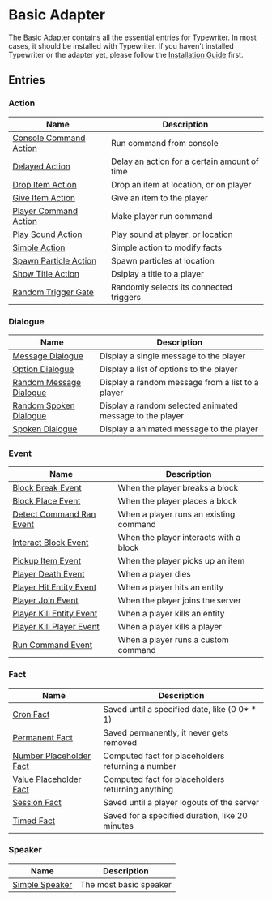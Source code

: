 # Basic Adapter

The Basic Adapter contains all the essential entries for Typewriter. In most cases, it should be installed with
Typewriter. If you haven't installed Typewriter or the adapter yet, please follow
the [Installation Guide](/docs/Installation-Guide) first.

## Entries

### Action

| Name                                                                       | Description                                  |
| -------------------------------------------------------------------------- | -------------------------------------------- |
| [Console Command Action](BasicAdapter/entries/action/ConsoleRunCommandAction) | Run command from console                     |
| [Delayed Action](BasicAdapter/entries/action/DelayedAction)                   | Delay an action for a certain amount of time |
| [Drop Item Action](BasicAdapter/entries/action/DropItemAction)                | Drop an item at location, or on player       |
| [Give Item Action](BasicAdapter/entries/action/GiveItemAction)                | Give an item to the player                   |
| [Player Command Action](BasicAdapter/entries/action/PlayerRunCommandAction)   | Make player run command                      |
| [Play Sound Action](BasicAdapter/entries/action/PlaySoundAction)              | Play sound at player, or location            |
| [Simple Action](BasicAdapter/entries/action/SimpleAction)                     | Simple action to modify facts                |
| [Spawn Particle Action](BasicAdapter/entries/action/SpawnParticlesAction)     | Spawn particles at location                  |
| [Show Title Action](BasicAdapter/entries/action/ShowTitleAction)     | Dsiplay a title to a player                  |
| [Random Trigger Gate](BasicAdapter/entries/action/RandomTriggerAction)        | Randomly selects its connected triggers      |

### Dialogue

| Name                                                                        | Description                                              |
| --------------------------------------------------------------------------- | -------------------------------------------------------- |
| [Message Dialogue](BasicAdapter/entries/dialogue/MessageDialogue)              | Display a single message to the player                   |
| [Option Dialogue](BasicAdapter/entries/dialogue/OptionDialogue)                | Display a list of options to the player                  |
| [Random Message Dialogue](BasicAdapter/entries/dialogue/RandomMessageDialogue) | Display a random message from a list to a player         |
| [Random Spoken Dialogue](BasicAdapter/entries/dialogue/RandomSpokenDialogue)   | Display a random selected animated message to the player |
| [Spoken Dialogue](BasicAdapter/entries/dialogue/SpokenDialogue)                | Display a animated message to the player                 |

### Event

| Name                                                                      | Description                            |
| ------------------------------------------------------------------------- | -------------------------------------- |
| [Block Break Event](BasicAdapter/entries/event/BlockBreakEvent)              | When the player breaks a block         |
| [Block Place Event](BasicAdapter/entries/event/PlaceBlockEvent)              | When the player places a block         |
| [Detect Command Ran Event](BasicAdapter/entries/event/DetectCommandRanEvent) | When a player runs an existing command |
| [Interact Block Event](BasicAdapter/entries/event/InteractWithBlockEvent)    | When the player interacts with a block |
| [Pickup Item Event](BasicAdapter/entries/event/ItemPickupEvent)              | When the player picks up an item       |
| [Player Death Event](BasicAdapter/entries/event/PlayerDeathEvent)            | When a player dies                     |
| [Player Hit Entity Event](BasicAdapter/entries/event/PlayerHitEntityEvent)   | When a player hits an entity           |
| [Player Join Event](BasicAdapter/entries/event/PlayerJoinEvent)              | When the player joins the server       |
| [Player Kill Entity Event](BasicAdapter/entries/event/PlayerKillEntityEvent) | When a player kills an entity          |
| [Player Kill Player Event](BasicAdapter/entries/event/PlayerKillPlayerEvent) | When a player kills a player           |
| [Run Command Event](BasicAdapter/entries/event/RunCommandEvent)              | When a player runs a custom command    |

### Fact

| Name                                                                    | Description                                       |
| ----------------------------------------------------------------------- | ------------------------------------------------- |
| [Cron Fact](BasicAdapter/entries/fact/CronFact)                            | Saved until a specified date, like (0 0\* \* 1)   |
| [Permanent Fact](BasicAdapter/entries/fact/PermanentFact)                  | Saved permanently, it never gets removed          |
| [Number Placeholder Fact](BasicAdapter/entries/fact/NumberPlaceholderFact) | Computed fact for placeholders returning a number |
| [Value Placeholder Fact](BasicAdapter/entries/fact/ValuePlaceholderFact)   | Computed fact for placeholders returning anything |
| [Session Fact](BasicAdapter/entries/fact/SessionFact)                      | Saved until a player logouts of the server        |
| [Timed Fact](BasicAdapter/entries/fact/TimedFact)                          | Saved for a specified duration, like 20 minutes   |

### Speaker

| Name                                                      | Description            |
| --------------------------------------------------------- | ---------------------- |
| [Simple Speaker](BasicAdapter/entries/speaker/SimpleSpeaker) | The most basic speaker |
